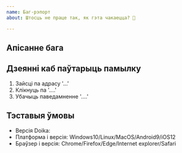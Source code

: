 ```yaml
---
name: Баг-рэпорт
about: Штосць не праце так, як гэта чакаецца? 🐞

---
```


## Апісанне бага

<!-- Што працуе не так? -->

## Дзеянні каб паўтарыць памылку

1. Зайсці па адрасу '...'
2. Клікнуць па '....'
3. Убачыць паведамненне '....'

<!-- Тут можна дадаць скрыншоты і іншыя дэталі -->

## Тэставыя ўмовы

- Версія Doika: 
- Платформа і версія: Windows10/Linux/MacOS/Android9/iOS12
- Браўзер і версія: Chrome/Firefox/Edge/Internet explorer/Safari


